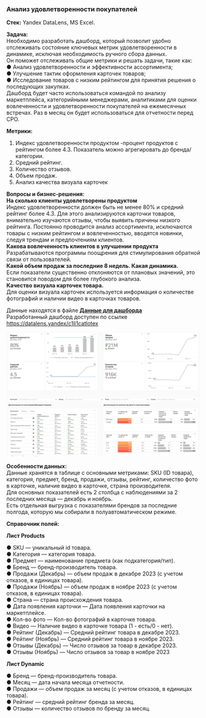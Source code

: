### Анализ удовлетворенности покупателей  

**Стек:** Yandex DataLens, MS Excel.  

**Задача:**  
Необходимо разработать дашборд, который позволит удобно отслеживать состояние ключевых метрик удовлетворенности в динамике, исключая необходимость ручного сбора данных.  
Он поможет отслеживать общие метрики и решать задачи, такие как:   
● Анализ удовлетворенности и эффективности ассортимента;   
● Улучшение тактик оформления карточек товаров;   
● Исследование товаров с низким рейтингом для принятия решения о последующих закупках.  
Дашборд будет часто использоваться командой по анализу маркетплейса, категорийными менеджерами, аналитиками для оценки вовлеченности и удовлетворенности покупателей на ежемесячных встречах. Раз в месяц он будет использоваться для отчетности перед CPO.   

**Метрики:**  
1. Индекс удовлетворенности продуктом -процент продуктов с рейтингом более 4.3. Показатель можно агрегировать до бренда/категории.   
2. Средний рейтинг.   
3. Количество отзывов.   
4. Объем продаж.   
5. Анализ качества визуала карточек
 
**Вопросы и бизнес-решения:**  
**На сколько клиенты удовлетворены продуктом**   
Индекс удовлетворенности должен быть не менее 80% и средний рейтинг более 4.3. Для этого анализируются карточки товаров, внимательно изучаются отзывы, чтобы выявить причины низкого рейтинга. Постоянно проводится анализ ассортимента, исключаются товары с низким рейтингом и вовлеченностью, вводятся новинки, следуя трендам и предпочтениям клиентов.  
**Какова вовлеченность клиентов в улучшении продукта**    
Разрабатываются программы поощрения для стимулирования обратной связи от пользователей.   
**Какой объем продаж за последние 8 недель. Какая динамика.**  
Если показатели существенно отклоняются от плановых значений, это становится поводом для более глубокого анализа.  
**Качество визуала карточек товара.**  
Для оценки визуала карточек используется информация о количестве фотографий и наличии видео в карточках товаров.

Данные находятся в файле **[Данные для дашборда](https://github.com/NailyaGalina/DataLens_Dashboard_customer/blob/main/%D0%94%D0%B0%D0%BD%D0%BD%D1%8B%D0%B5%20%D0%B4%D0%BB%D1%8F%20%D0%B4%D0%B0%D1%88%D0%B1%D0%BE%D1%80%D0%B4%D0%B0.xlsx)**  
Разработанный дашборд доступен по ссылке https://datalens.yandex/c1li1catlotex  

![скриншот](скриншот_дашборда.png)

**Особенности данных:**  
Данные хранятся в таблице с основными метриками: SKU (ID товара), категория, предмет, бренд, продажи, отзывы, рейтинг, количество фото в карточке, наличие видео в карточке, страна производителя.  
Для основных показателей есть 2 столбца с наблюдениями за 2 последних месяца — декабрь и ноябрь.  
Есть отдельная выгрузка с показателями брендов за последние полгода, которую мы собирали в полуавтоматическом режиме.   

**Справочник полей:**  

**Лист Products**  

● SKU — уникальный id товара.  
● Категория — категория товара.   
● Предмет — наименование предмета (как подкатегория/тип).  
● Бренд — бренд-производитель товара.  
● Продажи (Декабрь) — объем продаж в декабре 2023 (с учетом отказов, в единицах товара).  
● Продажи (Ноябрь) — объем продаж в ноябре 2023 (с учетом отказов, в единицах товара).  
● Страна — страна происхождения товара.  
● Дата появления карточки — Дата появления карточки на маркетплейсе.  
● Кол-во фото — Кол-во фотографий в карточке товара.  
● Видео — Наличие видео в карточке товара (1 - есть/0 - нет).  
● Рейтинг (Декабрь) — Средний рейтинг товара в декабре 2023.  
● Рейтинг (Ноябрь) — Средний рейтинг товара в ноябре 2023.  
● Отзывы (Декабрь) — Число отзывов за товар в декабре 2023.  
● Отзывы (Ноябрь) — Число отзывов за товар в ноябре 2023  

**Лист Dynamic**  

● Бренд — бренд-производитель товара.  
● Месяц — дата начала месяца отчетности.  
● Продажи — объем продаж за месяц (с учетом отказов, в единицах товара).  
● Рейтинг — средний рейтинг бренда за месяц.  
● Отзывы — количество отзывов по бренду за месяц.  
